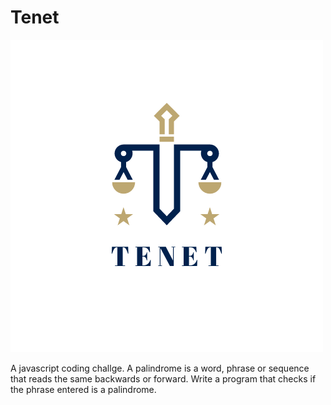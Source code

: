 # Tenet

![alt text](/img/Tenet.png "TENET LOGO")

A javascript coding challge. A palindrome is a word, phrase or sequence that reads the same backwards or forward. Write a program that checks if the phrase entered is a palindrome.
